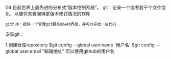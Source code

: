 Git:目前世界上最先进的分布式“版本控制系统”。
	git：记录一个或者若干个文件变化，以便将来查阅特定版本修订情况的软件

	github：提供一个管理git服务的web界面，并可以存放一些代码

安装git：

1.创建仓库repository
	$git config --global user.name '用户名'
	$git config --global user.email "邮箱地址"
	可以使用github的用户名

	